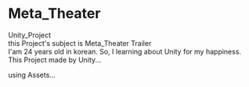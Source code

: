 # Meta_Theater
Unity_Project  
this Project's subject is Meta_Theater Trailer  
I'am 24 years old in korean. So, I learning about Unity for my happiness.  
This Project made by Unity...  

using Assets...  
